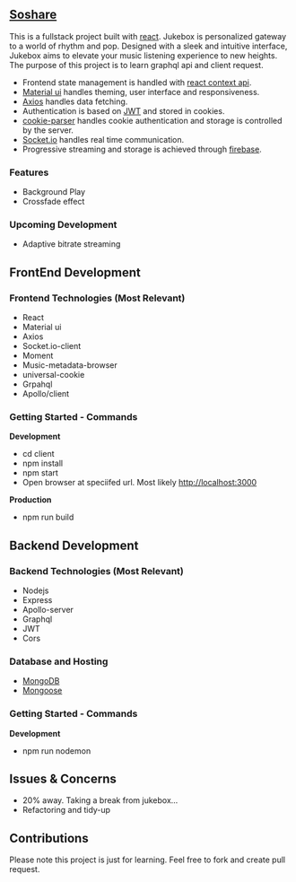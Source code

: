 ## [Soshare](https://soshare.onrender.com)

This is a fullstack project built with [react](https://react.dev/). Jukebox is personalized gateway to a world of rhythm and pop. Designed with a sleek and intuitive interface, Jukebox aims to elevate your music listening experience to new heights. The purpose of this project is to learn graphql api and client request.

- Frontend state management is handled with [react context api](https://redux.js.org/).
- [Material ui](https://mui.com) handles theming, user interface and responsiveness.
- [Axios](https://www.npmjs.com/package/axios) handles data fetching.
- Authentication is based on [JWT](https://jwt.io) and stored in cookies.
- [cookie-parser](https://www.npmjs.com/package/cookie-parser) handles cookie authentication and storage is controlled by the server.
- [Socket.io](https://socket.io) handles real time communication.
- Progressive streaming and storage is achieved through [firebase](https://firebase.google.com/).

### Features
- Background Play
- Crossfade effect

### Upcoming Development
- Adaptive bitrate streaming 

## FrontEnd Development

### Frontend Technologies (Most Relevant)
- React
- Material ui
- Axios
- Socket.io-client
- Moment
- Music-metadata-browser
- universal-cookie
- Grpahql
- Apollo/client

### Getting Started - Commands 

**Development**
- cd client
- npm install
- npm start
- Open browser at speciifed url. Most likely [http://localhost:3000](http://localhost:3000)

**Production**
- npm run build
  

## Backend Development

### Backend Technologies (Most Relevant)
- Nodejs
- Express
- Apollo-server
- Graphql
- JWT
- Cors

### Database and Hosting
- [MongoDB](https://www.mongodb.com)
- [Mongoose](https://www.npmjs.com/package/mongoose)


### Getting Started - Commands

**Development**
- npm run nodemon


## Issues & Concerns
- 20% away. Taking a break from jukebox...
- Refactoring and tidy-up


## Contributions
Please note this project is just for learning. Feel free to fork and create pull request.
